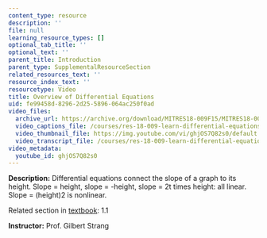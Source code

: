 ```yaml
---
content_type: resource
description: ''
file: null
learning_resource_types: []
optional_tab_title: ''
optional_text: ''
parent_title: Introduction
parent_type: SupplementalResourceSection
related_resources_text: ''
resource_index_text: ''
resourcetype: Video
title: Overview of Differential Equations
uid: fe99458d-8296-2d25-5896-064ac250f0ad
video_files:
  archive_url: https://archive.org/download/MITRES18-009F15/MITRES18-009F15_1_1_Overview_of_Differential_Equations_300k.mp4
  video_captions_file: /courses/res-18-009-learn-differential-equations-up-close-with-gilbert-strang-and-cleve-moler-fall-2015/601ef4bfb1c651a4a0d0d673d565eb7e_ghjOS7Q82s0.vtt
  video_thumbnail_file: https://img.youtube.com/vi/ghjOS7Q82s0/default.jpg
  video_transcript_file: /courses/res-18-009-learn-differential-equations-up-close-with-gilbert-strang-and-cleve-moler-fall-2015/b52865375064879ab4ba07f26e4d4725_ghjOS7Q82s0.pdf
video_metadata:
  youtube_id: ghjOS7Q82s0
---
```


**Description:** Differential equations connect the slope of a graph to its height. Slope = height, slope = -height, slope = 2t times height: all linear. Slope = (height)2 is nonlinear.

Related section in [textbook](http://www-math.mit.edu/~gs/dela/): 1.1

**Instructor:** Prof. Gilbert Strang